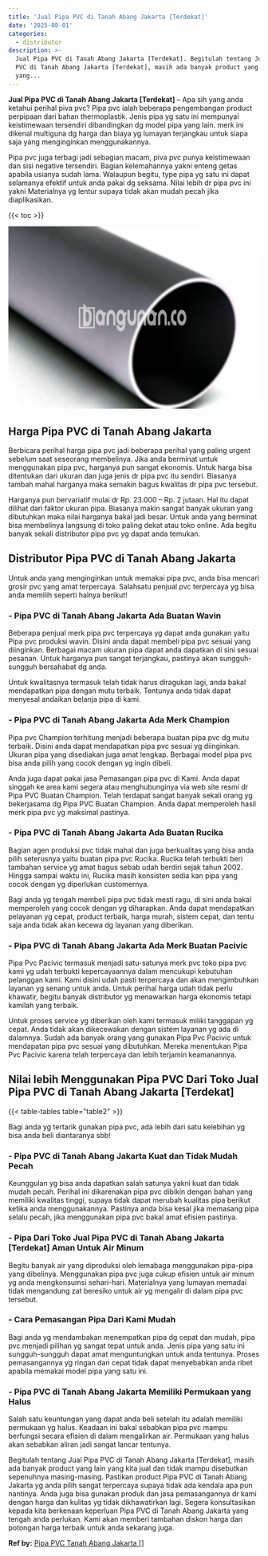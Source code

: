 ```yaml
---
title: 'Jual Pipa PVC di Tanah Abang Jakarta [Terdekat]'
date: '2025-08-01'
categories:
  - distributor
description: >-
  Jual Pipa PVC di Tanah Abang Jakarta [Terdekat]. Begitulah tentang Jual Pipa
  PVC di Tanah Abang Jakarta [Terdekat], masih ada banyak product yang lain
  yang...
---
```


**Jual Pipa PVC di Tanah Abang Jakarta \[Terdekat\]** – Apa sih yang anda ketahui perihal piva pvc? Pipa pvc ialah beberapa pengembangan product perpipaan dari bahan thermoplastik. Jenis pipa yg satu ini mempunyai keistimewaan tersendiri dibandingkan dg model pipa yang lain. merk ini dikenal multiguna dg harga dan biaya yg lumayan terjangkau untuk siapa saja yang menginginkan menggunakannya.

Pipa pvc juga terbagi jadi sebagian macam, piva pvc punya keistimewaan dan sisi negative tersendiri. Bagian kelemahannya yakni enteng getas apabila usianya sudah lama. Walaupun begitu, type pipa yg satu ini dapat selamanya efektif untuk anda pakai dg seksama. Nilai lebih dr pipa pvc ini yakni Materialnya yg lentur supaya tidak akan mudah pecah jika diaplikasikan.

{{< toc >}}

![Jual Pipa PVC di Tanah Abang Jakarta [Terdekat]](/images/jaul-pipa-pvc-64.png)

## Harga Pipa PVC di Tanah Abang Jakarta

Berbicara perihal harga pipa pvc jadi beberapa perihal yang paling urgent sebelum saat seseorang membelinya. Jika anda berminat untuk menggunakan pipa pvc, harganya pun sangat ekonomis. Untuk harga bisa ditentukan dari ukuran dan juga jenis dr pipa pvc itu sendiri. Biasanya tambah mahal harganya maka semakin bagus kwalitas dr pipa pvc tersebut.

Harganya pun bervariatif mulai dr Rp. 23.000 – Rp. 2 jutaan. Hal itu dapat dilihat dari faktor ukuran pipa. Biasanya makin sangat banyak ukuran yang dibutuhkan maka nilai harganya bakal jadi besar. Untuk anda yang berminat bisa membelinya langsung di toko paling dekat atau toko online. Ada begitu banyak sekali distributor pipa pvc yg dapat anda temukan.

## Distributor Pipa PVC di Tanah Abang Jakarta

Untuk anda yang menginginkan untuk memakai pipa pvc, anda bisa mencari grosir pvc yang amat terpercaya. Salahsatu penjual pvc terpercaya yg bisa anda memilih seperti halnya berikut!

### \- Pipa PVC di Tanah Abang Jakarta Ada Buatan Wavin

Beberapa penjual merk pipa pvc terpercaya yg dapat anda gunakan yaitu Pipa pvc produksi wavin. Disini anda dapat membeli pipa pvc sesuai yang diinginkan. Berbagai macam ukuran pipa dapat anda dapatkan di sini sesuai pesanan. Untuk harganya pun sangat terjangkau, pastinya akan sungguh-sungguh bersahabat dg anda.

Untuk kwalitasnya termasuk telah tidak harus diragukan lagi, anda bakal mendapatkan pipa dengan mutu terbaik. Tentunya anda tidak dapat menyesal andaikan belanja pipa di kami.

### \- Pipa PVC di Tanah Abang Jakarta Ada Merk Champion

Pipa pvc Champion terhitung menjadi beberapa buatan pipa pvc dg mutu terbaik. Disini anda dapat mendapatkan pipa pvc sesuai yg diinginkan. Ukuran pipa yang disediakan juga amat lengkap. Berbagai model pipa pvc bisa anda pilih yang cocok dengan yg ingin dibeli.

Anda juga dapat pakai jasa Pemasangan pipa pvc di Kami. Anda dapat singgah ke area kami segera atau menghubunginya via web site resmi dr Pipa PVC Buatan Champion. Telah terdapat sangat banyak sekali orang yg bekerjasama dg Pipa PVC Buatan Champion. Anda dapat memperoleh hasil merk pipa pvc yg maksimal pastinya.

### \- Pipa PVC di Tanah Abang Jakarta Ada Buatan Rucika

Bagian agen produksi pvc tidak mahal dan juga berkualitas yang bisa anda pilih seterusnya yaitu buatan pipa pvc Rucika. Rucika telah terbukti beri tambahan service yg amat bagus sebab udah berdiri sejak tahun 2002. Hingga sampai waktu ini, Rucika masih konsisten sedia kan pipa yang cocok dengan yg diperlukan customernya.

Bagi anda yg tengah membeli pipa pvc tidak mesti ragu, di sini anda bakal memperoleh yang cocok dengan yg diharapkan. Anda dapat mendapatkan pelayanan yg cepat, product terbaik, harga murah, sistem cepat, dan tentu saja anda tidak akan kecewa dg layanan yang diberikan.

### \- Pipa PVC di Tanah Abang Jakarta Ada Merk Buatan Pacivic

Pipa Pvc Pacivic termasuk menjadi satu-satunya merk pvc toko pipa pvc kami yg udah terbukti kepercayaannya dalam mencukupi kebutuhan pelanggan kami. Kami disini udah pasti terpercaya dan akan mengimbuhkan layanan yg senang untuk anda. Untuk perihal harga udah tidak perlu khawatir, begitu banyak distributor yg menawarkan harga ekonomis tetapi kamilah yang terbaik.

Untuk proses service yg diberikan oleh kami termasuk miliki tanggapan yg cepat. Anda tidak akan dikecewakan dengan sistem layanan yg ada di dalamnya. Sudah ada banyak orang yang gunakan Pipa Pvc Pacivic untuk mendapatan pipa pvc sesuai yang dibutuhkan. Mereka menentukan Pipa Pvc Pacivic karena telah terpercaya dan lebih terjamin keamanannya.

## Nilai lebih Menggunakan Pipa PVC Dari Toko Jual Pipa PVC di Tanah Abang Jakarta \[Terdekat\]

{{< table-tables table="table2" >}}

Bagi anda yg tertarik gunakan pipa pvc, ada lebih dari satu kelebihan yg bisa anda beli diantaranya sbb!

### \- Pipa PVC di Tanah Abang Jakarta Kuat dan Tidak Mudah Pecah

Keunggulan yg bisa anda dapatkan salah satunya yakni kuat dan tidak mudah pecah. Perihal ini dikarenakan pipa pvc dibikin dengan bahan yang memiliki kwalitas tinggi, supaya tidak dapat merubah kualitas pipa berikut ketika anda menggunakannya. Pastinya anda bisa kesal jika memasang pipa selalu pecah, jika menggunakan pipa pvc bakal amat efisien pastinya.

### \- Pipa Dari Toko Jual Pipa PVC di Tanah Abang Jakarta \[Terdekat\] Aman Untuk Air Minum

Begitu banyak air yang diproduksi oleh lemabaga menggunakan pipa-pipa yang dibelinya. Menggunakan pipa pvc juga cukup efisien untuk air minum yg anda mengkonsumsi sehari-hari. Materialnya yang lumayan memadai tidak mengandung zat beresiko untuk air yg mengalir di dalam pipa pvc tersebut.

### \- Cara Pemasangan Pipa Dari Kami Mudah

Bagi anda yg mendambakan menempatkan pipa dg cepat dan mudah, pipa pvc menjadi pilihan yg sangat tepat untuk anda. Jenis pipa yang satu ini sungguh-sungguh dapat amat menguntungkan untuk anda tentunya. Proses pemasangannya yg ringan dan cepat tidak dapat menyebabkan anda ribet apabila memakai model pipa yang satu ini.

### \- Pipa PVC di Tanah Abang Jakarta Memiliki Permukaan yang Halus

Salah satu keuntungan yang dapat anda beli setelah itu adalah memiliki permukaan yg halus. Keadaan ini bakal sebabkan pipa pvc mampu berfungsi secara efisien di dalam mengalirkan air. Permukaan yang halus akan sebabkan aliran jadi sangat lancar tentunya.

Begitulah tentang Jual Pipa PVC di Tanah Abang Jakarta \[Terdekat\], masih ada banyak product yang lain yang kita jual dan tidak mampu disebutkan sepenuhnya masing-masing. Pastikan product Pipa PVC di Tanah Abang Jakarta yg anda pilih sangat terpercaya supaya tidak ada kendala apa pun nantinya. Anda juga bisa gunakan produk dan jasa pemasangannya dr kami dengan harga dan kulitas yg tidak dikhawatirkan lagi. Segera konsultasikan kepada kita berkenaan keperluan Pipa PVC di Tanah Abang Jakarta yang tengah anda perlukan. Kami akan memberi tambahan diskon harga dan potongan harga terbaik untuk anda sekarang juga.

**Ref by:** [Pipa PVC Tanah Abang Jakarta []](https://id.wikipedia.org/wiki/Pipa)
